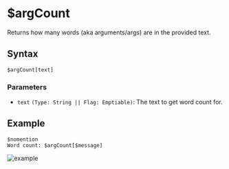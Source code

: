 # $argCount
Returns how many words (aka arguments/args) are in the provided text.

## Syntax
```
$argCount[text]
```

### Parameters
- `text` `(Type: String || Flag: Emptiable)`: The text to get word count for.

## Example
```
$nomention
Word count: $argCount[$message]
```
![example](https://user-images.githubusercontent.com/113303649/209949842-5d62e612-e521-44cf-a5f6-9f226446f58f.png)
